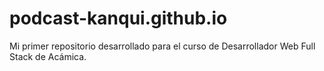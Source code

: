 # podcast-kanqui.github.io
Mi primer repositorio desarrollado para el curso de Desarrollador Web Full Stack de Acámica.
